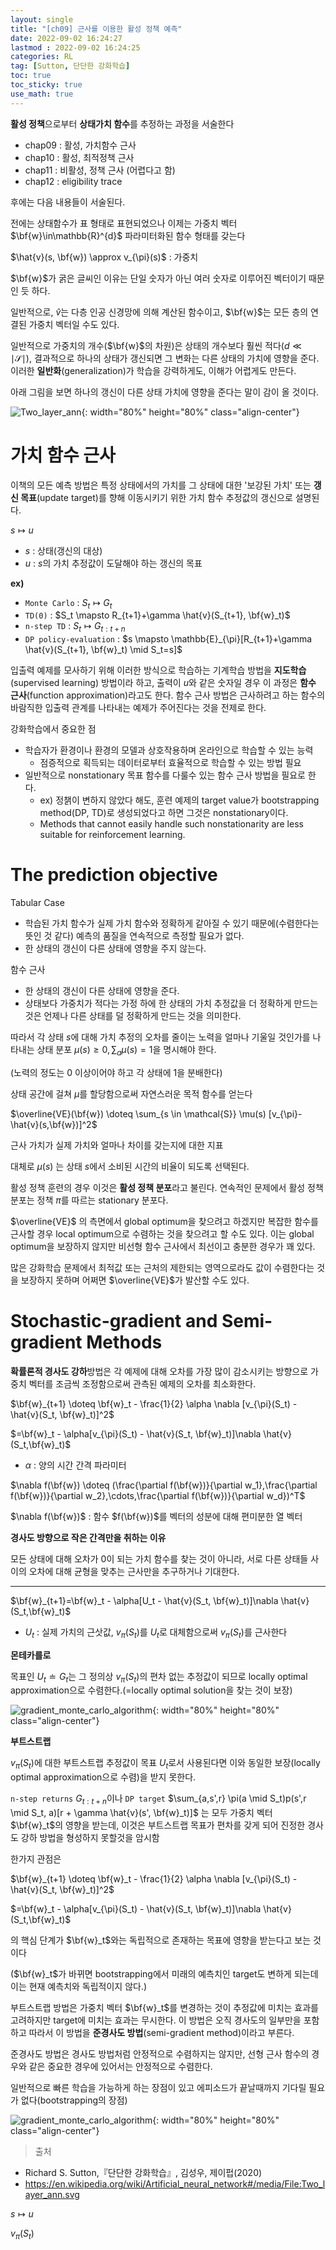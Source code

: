 ```yaml
---
layout: single
title: "[ch09] 근사를 이용한 활성 정책 예측"
date: 2022-09-02 16:24:27
lastmod : 2022-09-02 16:24:25
categories: RL
tag: [Sutton, 단단한 강화학습]
toc: true
toc_sticky: true
use_math: true
---
```


**활성 정책**으로부터 **상태가치 함수**를 추정하는 과정을 서술한다

* chap09 : 활성, 가치함수 근사
* chap10 : 활성, 최적정책 근사
* chap11 : 비활성, 정책 근사 (어렵다고 함)
* chap12 : eligibility trace

후에는 다음 내용들이 서술된다.

전에는 상태함수가 표 형태로 표현되었으나 이제는 가중치 벡터 $\bf{w}\in\mathbb{R}^{d}$ 파라미터화된 함수 형태를 갖는다

$\hat{v}(s, \bf{w}) \approx v_{\pi}(s)$ : 가중치

$\bf{w}$가 굵은 글씨인 이유는 단일 숫자가 아닌 여러 숫자로 이루어진 벡터이기 때문인 듯 하다.

일반적으로, $\hat{v}$는 다층 인공 신경망에 의해 계산된 함수이고, $\bf{w}$는 모든 층의 연결된 가중치 벡터일 수도 있다.

일반적으로 가중치의 개수($\bf{w}$의 차원)은 상태의 개수보다 훨씬 적다($d \ll \mid \mathcal{S} \mid$), 결과적으로 하나의 상태가 갱신되면 그 변화는 다른 상태의 가치에 영향을 준다. 이러한 **일반화**(generalization)가 학습을 강력하게도, 이해가 어렵게도 만든다.

아래 그림을 보면 하나의 갱신이 다른 상태 가치에 영향을 준다는 말이 감이 올 것이다.

![Two_layer_ann](../../assets/images/ai/Two_layer_ann.svg){: width="80%" height="80%" class="align-center"}

# 가치 함수 근사

이책의 모든 예측 방법은 특정 상태에서의 가치를 그 상태에 대한 '보강된 가치' 또는 **갱신 목표**(update target)를 향해 이동시키기 위한 가치 함수 추정값의 갱신으로 설명된다.

$s \mapsto u$
* $s$ : 상태(갱신의 대상)
* $u$ : $s$의 가치 추정값이 도달해야 하는 갱신의 목표

**ex)**

* `Monte Carlo` : $S_t \mapsto G_t$
* `TD(0)` : $S_t \mapsto R_{t+1}+\gamma \hat{v}(S_{t+1}, \bf{w}_t)$
* `n-step TD` : $S_t \mapsto G_{t:t+n}$
* `DP policy-evaluation` : $s \mapsto \mathbb{E}_{\pi}[R_{t+1}+\gamma \hat{v}(S_{t+1}, \bf{w}_t) \mid S_t=s]$

입출력 예제를 모사하기 위해 이러한 방식으로 학습하는 기계학습 방법을 **지도학습**(supervised learning) 방법이라 하고, 출력이 $u$와 같은 숫자일 경우 이 과정은 **함수 근사**(function approximation)라고도 한다. 함수 근사 방법은 근사하려고 하는 함수의 바람직한 입출력 관계를 나타내는 예제가 주어진다는 것을 전제로 한다.

강화학습에서 중요한 점
* 학습자가 환경이나 환경의 모델과 상호작용하며 온라인으로 학습할 수 있는 능력
  * 점증적으로 획득되는 데이터로부터 효율적으로 학습할 수 있는 방법 필요
* 일반적으로 nonstationary 목표 함수를 다룰수 있는 함수 근사 방법을 필요로 한다.
  * ex) 정챍이 변하지 않았다 해도, 훈련 예제의 target value가 bootstrapping method(DP, TD)로 생성되었다고 하면 그것은 nonstationary이다.
  * Methods that cannot easily handle such nonstationarity are less suitable for reinforcement learning.

# The prediction objective

Tabular Case
* 학습된 가치 함수가 실제 가치 함수와 정확하게 같아질 수 있기 때문에(수렴한다는 뜻인 것 같다) 예측의 품질을 연속적으로 측정할 필요가 없다.
* 한 상태의 갱신이 다른 상태에 영향을 주지 않는다.

함수 근사
* 한 상태의 갱신이 다른 상태에 영향을 준다.
* 상태보다 가중치가 적다는 가정 하에 한 상태의 가치 추정값을 더 정확하게 만드는 것은 언제나 다른 상태를 덜 정확하게 만드는 것을 의미한다.

따라서 각 상태 $s$에 대해 가치 추정의 오차를 줄이는 노력을 얼마나 기울일 것인가를 나타내는 상태 분포 $\mu(s) \geq 0, \sum_a \mu(s)=1$을 명시해야 한다.

(노력의 정도는 0 이상이어야 하고 각 상태에 1을 분배한다)

상태 공간에 걸쳐 $\mu$를 할당함으로써 자연스러운 목적 함수를 얻는다

$\overline{VE}(\bf{w}) \doteq \sum_{s \in \mathcal{S}} \mu(s) [v_{\pi}-\hat{v}(s,\bf{w})]^2$

근사 가치가 실제 가치와 얼마나 차이를 갖는지에 대한 지표

대체로 $\mu(s)$ 는 상태 $s$에서 소비된 시간의 비율이 되도록 선택된다.

활성 정책 훈련의 경우 이것은 **활성 정책 분포**라고 불린다.
연속적인 문제에서 활성 정책 분포는 정책 $\pi$를 따르는 stationary 분포다.

$\overline{VE}$ 의 측면에서 global optimum을 찾으려고 하겠지만 복잡한 함수를 근사할 경우 local optimum으로 수렴하는 것을 찾으려고 할 수도 있다. 이는 global optimum을 보장하지 않지만 비선형 함수 근사에서 최선이고 충분한 경우가 꽤 있다.

많은 강화학습 문제에서 최적값 또는 근처의 제한되는 영역으로라도 값이 수렴한다는 것을 보장하지 못하며 어쩌면 $\overline{VE}$가 발산할 수도 있다.

# Stochastic-gradient and Semi-gradient Methods

**확률론적 경사도 강하**방법은 각 예제에 대해 오차를 가장 많이 감소시키는 방향으로 가중치 벡터를 조금씩 조정함으로써 관측된 예제의 오차를 최소화한다.

$\bf{w}_{t+1} \doteq \bf{w}_t - \frac{1}{2} \alpha \nabla [v_{\pi}(S_t) - \hat{v}(S_t, \bf{w}_t)]^2$

$=\bf{w}_t - \alpha[v_{\pi}(S_t) - \hat{v}(S_t, \bf{w}_t)]\nabla \hat{v}(S_t,\bf{w}_t)$

* $\alpha$ : 양의 시간 간격 파라미터

$\nabla f(\bf{w}) \doteq (\frac{\partial f(\bf{w})}{\partial w_1},\frac{\partial f(\bf{w})}{\partial w_2},\cdots,\frac{\partial f(\bf{w})}{\partial w_d})^T$

$\nabla f(\bf{w})$ : 함수 $f(\bf{w})$를 벡터의 성분에 대해 편미분한 열 벡터

**경사도 방향으로 작은 간격만을 취하는 이유**

모든 상태에 대해 오차가 0이 되는 가치 함수를 찾는 것이 아니라, 서로 다른 상태들 사이의 오차에 대해 균형을 맞추는 근사만을 추구하거나 기대한다.

---

$\bf{w}_{t+1}=\bf{w}_t - \alpha[U_t - \hat{v}(S_t, \bf{w}_t)]\nabla \hat{v}(S_t,\bf{w}_t)$

* $U_t$ : 실제 가치의 근삿값, $v_{\pi}(S_t)$를 $U_t$로 대체함으로써 $v_{\pi}(S_t)$를 근사한다

**몬테카를로**

목표인 $U_t \doteq G_t$는 그 정의상 $v_{\pi}(S_t)$의 편차 없는 추정값이 되므로 locally optimal approximation으로 수렴한다.(=locally optimal solution을 찾는 것이 보장)

![gradient_monte_carlo_algorithm](../../assets/images/rl/9_3_gradient_monte_carlo_algorithm.png){: width="80%" height="80%" class="align-center"}

**부트스트랩**

$v_{\pi}(S_t)$에 대한 부트스트랩 추정값이 목표 $U_t$로서 사용된다면 이와 동일한 보장(locally optimal approximation으로 수렴)을 받지 못한다.

`n-step returns` $G_{t:t+n}$이나 `DP target` $\sum_{a,s',r} \pi(a \mid S_t)p(s',r \mid S_t, a)[r + \gamma \hat{v}(s', \bf{w}_t)]$ 는 모두 가중치 벡터 $\bf{w}_t$의 영향을 받는데, 이것은 부트스트랩 목표가 편차를 갖게 되어 진정한 경사도 강하 방법을 형성하지 못할것을 암시함

한가지 관점은

$\bf{w}_{t+1} \doteq \bf{w}_t - \frac{1}{2} \alpha \nabla [v_{\pi}(S_t) - \hat{v}(S_t, \bf{w}_t)]^2$

$=\bf{w}_t - \alpha[v_{\pi}(S_t) - \hat{v}(S_t, \bf{w}_t)]\nabla \hat{v}(S_t,\bf{w}_t)$

의 핵심 단계가 $\bf{w}_t$와는 독립적으로 존재하는 목표에 영향을 받는다고 보는 것이다

($\bf{w}_t$가 바뀌면 bootstrapping에서 미래의 예측치인 target도 변하게 되는데 이는 현재 예측치와 독립적이지 않다.)

부트스트랩 방법은 가중치 벡터 $\bf{w}_t$를 변경하는 것이 추정값에 미치는 효과를 고려하지만 target에 미치는 효과는 무시한다. 이 방법은 오직 경사도의 일부만을 포함하고 따라서 이 방법을 **준경사도 방법**(semi-gradient method)이라고 부른다.

준경사도 방법은 경사도 방법처럼 안정적으로 수렴하지는 않지만, 선형 근사 함수의 경우와 같은 중요한 경우에 있어서는 안정적으로 수렴한다.

일반적으로 빠른 학습을 가능하게 하는 장점이 있고 에피소드가 끝날때까지 기다릴 필요가 없다(bootstrapping의 장점)

![gradient_monte_carlo_algorithm](../../assets/images/rl/9_3_semi_gradient_TD.png){: width="80%" height="80%" class="align-center"}

> 출처
 - Richard S. Sutton,『단단한 강화학습』, 김성우, 제이펍(2020)
 - https://en.wikipedia.org/wiki/Artificial_neural_network#/media/File:Two_layer_ann.svg

$s \mapsto u$

$v_{\pi}(S_t)$